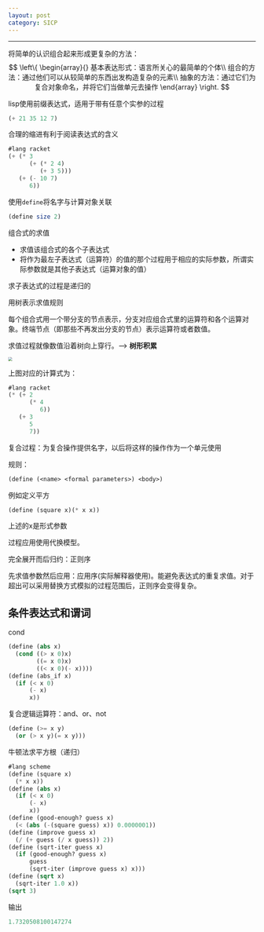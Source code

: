 ```yaml
---
layout: post 
category: SICP 
---
```


---

将简单的认识组合起来形成更复杂的方法：
$$
\left\{
	\begin{array}{}
		基本表达形式：语言所关心的最简单的个体\\
		组合的方法：通过他们可以从较简单的东西出发构造复杂的元素\\
		抽象的方法：通过它们为复合对象命名，并将它们当做单元去操作
    \end{array}
\right.
$$


lisp使用前缀表达式，适用于带有任意个实参的过程

```scheme
(+ 21 35 12 7)
```

合理的缩进有利于阅读表达式的含义

```scheme
#lang racket
(+ (* 3
      (+ (* 2 4)
         (+ 3 5)))
   (+ (- 10 7)
      6))
```

使用`define`将名字与计算对象关联

```scheme
(define size 2)
```

组合式的求值

- 求值该组合式的各个子表达式
- 将作为最左子表达式（运算符）的值的那个过程用于相应的实际参数，所谓实际参数就是其他子表达式（运算对象的值）

求子表达式的过程是递归的

用树表示求值规则

每个组合式用一个带分支的节点表示，分支对应组合式里的运算符和各个运算对象。终端节点（即那些不再发出分支的节点）表示运算符或者数值。

求值过程就像数值沿着树向上穿行。--> **树形积累**

<img src="../../www/assets/pic/tmp-1.png" style="zoom: 50%;" />

上图对应的计算式为：

```scheme
#lang racket
(* (+ 2
      (* 4
         6))
   (+ 3
      5
      7))
```

复合过程：为复合操作提供名字，以后将这样的操作作为一个单元使用

规则：

```scheme
(define (<name> <formal parameters>) <body>)
```

例如定义平方

```scheme
(define (square x)(* x x))
```

上述的x是形式参数

过程应用使用代换模型。

完全展开而后归约：正则序

先求值参数然后应用：应用序(实际解释器使用)。能避免表达式的重复求值。对于超出可以采用替换方式模拟的过程范围后，正则序会变得复杂。

## 条件表达式和谓词

cond

```scheme
(define (abs x)
  (cond ((> x 0)x)
        ((= x 0)x)
        ((< x 0)(- x))))
(define (abs_if x)
  (if (< x 0)
      (- x)
      x))
```

复合逻辑运算符：and、or、not

```scheme
(define (>= x y)
  (or (> x y)(= x y)))
```

牛顿法求平方根（递归）

```scheme
#lang scheme
(define (square x)
  (* x x))
(define (abs x)
  (if (< x 0)
      (- x)
      x))
(define (good-enough? guess x)
  (< (abs (-(square guess) x)) 0.0000001))
(define (improve guess x)
  (/ (+ guess (/ x guess)) 2))
(define (sqrt-iter guess x)
  (if (good-enough? guess x)
      guess
      (sqrt-iter (improve guess x) x)))
(define (sqrt x)
  (sqrt-iter 1.0 x))
(sqrt 3)
```

输出

```scheme
1.7320508100147274
```

